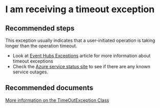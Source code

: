<properties 
	pageTitle="I am receiving a timeout exception" 
	description="I am receiving a timeout exception" 
	service="microsoft.eventhub"
	resource="namespaces"
	authors="jtaubensee"
	displayOrder="1"
	selfHelpType="resource"
	supportTopicIds=""
	resourceTags=""	
	productPesIds=""
	cloudEnvironments="public,BlackForest,Fairfax" 
	articleId="c546eb5b-63ef-41f2-8080-a5e72072fccd"
	ownershipId="AzureMessaging_Common"
/>

# I am receiving a timeout exception

## **Recommended steps**
This exception usually indicates that a user-initiated operation is taking longer than the operation timeout. 
* Look at [Event Hubs Exceptions](https://azure.microsoft.com/documentation/articles/event-hubs-messaging-exceptions/#timeoutexception) article for more information about timeout exceptions
* Check the [Azure service status site](https://azure.microsoft.com/status/) to see if there are any known service outages.

## **Recommended documents**
[More information on the TimeOutException Class](https://msdn.microsoft.com/library/system.timeoutexception.aspx)<br>